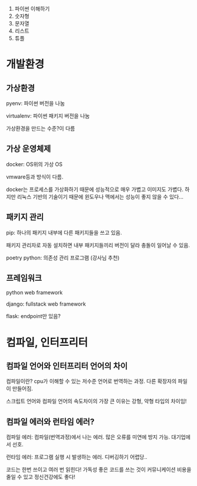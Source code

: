 1. 파이썬 이해하기
2. 숫자형
3. 문자열
4. 리스트
5. 튜플

# 개발환경

## 가상환경

pyenv: 파이썬 버전을 나눔

virtualenv: 파이썬 패키지 버전을 나눔

가상환경을 만드는 수준?이 다름

## 가상 운영체제

docker: OS위의 가상 OS

vmware등과 방식이 다름. 

docker는 프로세스를 가상화하기 때문에 성능적으로 매우 가볍고 이미지도 가볍다. 하지만 리눅스 기반의 기술이기 때문에 윈도우나 맥에서는 성능이 좋지 않을 수 있다...

## 패키지 관리

pip: 하나의 패키지 내부에 다른 패키지들을 쓰고 있음.

패키지 관리자로 자동 설치하면 내부 패키지들끼리 버전이 달라 충돌이 일어날 수 있음.

poetry python: 의존성 관리 프로그램 (강사님 추천)

## 프레임워크
python web framework

django: fullstack web framework

flask: endpoint만 있음?

# 컴파일, 인터프리터

## 컴파일 언어와 인터프리터 언어의 차이

컴파일이란? cpu가 이해할 수 있는 저수준 언어로 번역하는 과정. 다른 확장자의 파일이 만들어짐.

스크립트 언어와 컴파일 언어의 속도차이의 가장 큰 이유는 강형, 약형 타입의 차이임!

## 컴파일 에러와 런타임 에러?

컴파일 에러: 컴파일(번역과정)에서 나는 에러. 많은 오류를 미연에 방지 가능. 대기업에서 선호.

런타임 에러: 프로그램 실행 시 발생하는 에러. 디버깅하기 어렵당..

코드는 한번 쓰이고 여러 번 읽힌다!
가독성 좋은 코드를 쓰는 것이 커뮤니케이션 비용을 줄일 수 있고 정신건강에도 좋다!
